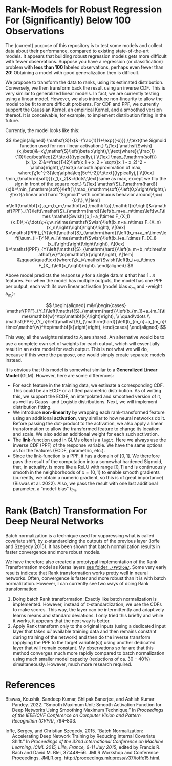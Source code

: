 # Rank-Models for Robust Regression For (Significantly) Below 100 Observations

The (current) purpose of this repository is to test some models and
collect data about their performance, compared to existing
state-of-the-art models. It appears that building robust regression
models gets more difficult with fewer observations. Suppose you have a
regression (or classification) problem with **less than $100$** labeled
observations, perhaps even fewer than **$20$**! Obtaining a model with
good generalization then is difficult.

We propose to transform the data to ranks, using its estimated
distribution. Conversely, we then transform back the result using an
inverse CDF. This is very similar to generalized linear models. In fact,
we are currently testing using a linear model. However, we also
introduce non-linearity to allow the model to be fit to more difficult
problems. For CDF and PPF, we currently support the Gaussian Kernel, an
empirical Kernel, and a smoothed version thereof. It is conceivable, for
example, to implement distribution fitting in the future.

Currently, the model looks like this:

$$
\begin{aligned}
    \mathsf{S}(x)&=\frac{1}{1+\exp{(-x)}},\;\text{the Sigmoid function used for non-linear activation,}
    \\[1ex]
    \mathsf{Swish}(x,\beta)&=x\;\mathsf{S}\left(\beta x\right),\;\text{where}\;\frac{1}{10}\leq\beta\leq{2}\;\text{(typically),}
    \\[1ex]
    \max_{\mathrm{soft}}(x_1,x_2)&=\frac{1}{2}\left(x_1 + x_2 + \sqrt{(x_1 - x_2)^2 + \alpha}\right),\;\text{a smooth approximation of max, where}\;1e^{-3}\leq\alpha\leq{5e^{-2}}\;\text{(typically),}
    \\[0ex]
    \min_{\mathrm{soft}}(x_1,x_2)&=\dots\;\text{same as max, except we flip the sign in front of the square root,}
    \\[1ex]
    \mathsf{S}_{\mathrm{hard}}(x)&=\min_{\mathrm{soft}}\left(1,\max_{\mathrm{soft}}\left(0,x\right)\right),\;\text{a linear and hard "Sigmoid" with continuous behavior around}\;x=\{0,1\},
    \\[1em]
    m\left(\mathbf{x},a_m,b_m,\mathbf{w},\mathbf{a},\mathbf{b}\right)&=\mathsf{PPF}_{Y}\left(\mathsf{S}_{\mathrm{hard}}\left(b_m+a_m\times\left[w_1\times \mathsf{Swish}(b_1+a_1\times F_{X_1}(x_1))\;+\;\dots\;+\;w_n\times\mathsf{Swish}\left(b_n+a_n\times F_{X_n}(x_n)\right)\right]\right)\right),
    \\[0ex]
    &=\mathsf{PPF}_{Y}\left(\mathsf{S}_{\mathrm{hard}}\left(b_m+a_m\times\left[\sum_{i=1}^N\,w_i\times\mathsf{Swish}\left(b_i+a_i\times F_{X_i}(x_i)\right)\right]\right)\right),
    \\[0ex]
    &=\mathsf{PPF}_{Y}\left(\mathsf{S}_{\mathrm{hard}}\left(a_m+b_m\times\mathbf{w}^\top\mathbf{k}\right)\right),
    \\[1em]
    &\qquad\quad\text{where}\;k_i=\mathsf{Swish}\left(b_i+a_i\times F_{X_i}\left(x_i\right)\right).
\end{aligned}
$$

Above model predicts the response $y$ for a single datum $\mathbf{x}$
that has $1\dots n$ features. For when the model has multiple outputs,
the model has one PPF per output, each with its own linear activation
(model bias $a_{m_i}$ and -weight $b_{m_i}$):

$$
\begin{aligned}
    m&=\begin{cases}
        \mathsf{PPF}_{Y_1}\left(\mathsf{S}_{\mathrm{hard}}\left(b_{m_1}+a_{m_1}\times\mathbf{w}^\top\mathbf{k}\right)\right),
        \\
        \quad\vdots
        \\
        \mathsf{PPF}_{Y_n}\left(\mathsf{S}_{\mathrm{hard}}\left(b_{m_n}+a_{m_n}\times\mathbf{w}^\top\mathbf{k}\right)\right),
    \end{cases}
\end{aligned}
$$

This way, all the weights related to $k_i$ are shared. An alternative
would be to use a complete own set of weights for each output, which
will essentially result in an extra model for each output. This is not
what we will do, because if this were the purpose, one would simply
create separate models instead.

It is obvious that this model is somewhat similar to a **Generalized
Linear Model** (GLM). However, here are some differences:

- For each feature in the training data, we estimate a corresponding
  CDF. This could be an ECDF or a fitted parametric distribution. As of
  writing this, we support the ECDF, an interpolated and smoothed
  version of it, as well as Gauss- and Logistic distributions. Next, we
  will implement distribution fitting.
- We introduce **non-linearity** by wrapping each rank-transformed
  feature using an additional **activation**, very similar to how neural
  networks do it. Before passing the dot-product to the activation, we
  also apply a linear transformation to allow the transformed feature to
  change its location and scale. We also add an additional weight for
  each such activation.
- The **link**-function used in GLMs often is a `logit`. Here we always
  use the inverse CDF (PPF) of the response variable. We have the same
  options as for the features (ECDF, parametric, etc.).
- Since the link-function is a PPF, it has a domain of $[0,1]$. We
  therefore pass the result of the computation into a somewhat hardened
  Sigmoid, that, in actuality, is more like a ReLU with range $[0,1]$
  and is continuously smooth in the neighborhoods of $x=\{0,1\}$ to
  enable smooth gradients (currently, we obtain a numeric gradient, so
  this is of great importance) (Biswas et al. 2022). Also, we pass the
  result with one last additional parameter, a “model-bias” $b_m$.

# Rank (Batch) Transformation For Deep Neural Networks

Batch normalization is a technique used for suppressing what is called
covariate shift, by z-standardizing the outputs of the previous layer
(Ioffe and Szegedy 2015). It has been shown that batch normalization
results in faster convergence and more robust models.

We have therefore also created a prototypal implementation of the Rank
Transformation model as Keras layers [see folder
**`./Python/`**](./Python). Some very early results indicate that Rank
transformation works pretty well in neural networks. Often, convergence
is faster and more robust than it is with batch normalization. However,
I can currently see two ways of doing Rank transformation:

1.  Doing batch Rank transformation: Exactly like batch normalization is
    implemented. However, instead of z-standardization, we use the CDFs
    to make scores. This way, the layer can be intermittently and
    adaptively learns means and standard deviations. I only tried this
    briefly and while it works, it appears that the next way is better.
2.  Apply Rank transform only to the original inputs (using a dedicated
    input layer that takes *all* available training data and then
    remains constant during training of the network) and then do the
    inverse transform (applying the PPF to the target variable(s)) using
    another dedicated layer that will remain constant. My observations
    so far are that this method converges much more rapidly compared to
    batch normalization using much smaller model capacity (reductions of
    ca. $30-40$%) simultaneously. However, much more research required.

# References

<div id="refs" class="references csl-bib-body hanging-indent">

<div id="ref-Biswas_2022_CVPR" class="csl-entry">

Biswas, Koushik, Sandeep Kumar, Shilpak Banerjee, and Ashish Kumar
Pandey. 2022. “Smooth Maximum Unit: Smooth Activation Function for Deep
Networks Using Smoothing Maximum Technique.” In *Proceedings of the
IEEE/CVF Conference on Computer Vision and Pattern Recognition (CVPR)*,
794–803.

</div>

<div id="ref-IoffeS15" class="csl-entry">

Ioffe, Sergey, and Christian Szegedy. 2015. “Batch Normalization:
Accelerating Deep Network Training by Reducing Internal Covariate
Shift.” In *Proceedings of the 32nd International Conference on Machine
Learning, ICML 2015, Lille, France, 6-11 July 2015*, edited by Francis
R. Bach and David M. Blei, 37:448–56. JMLR Workshop and Conference
Proceedings. JMLR.org. <http://proceedings.mlr.press/v37/ioffe15.html>.

</div>

</div>
